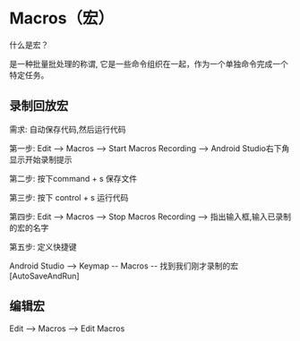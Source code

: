 # Macros（宏）

什么是宏？

是一种批量批处理的称谓, 它是一些命令组织在一起，作为一个单独命令完成一个特定任务。

## 录制回放宏

需求: 自动保存代码,然后运行代码

第一步: Edit --> Macros --> Start Macros Recording --> Android Studio右下角显示开始录制提示

第二步: 按下command + s 保存文件

第三步: 按下 control + s 运行代码

第四步: Edit --> Macros --> Stop Macros Recording --> 指出输入框,输入已录制的宏的名字

第五步: 定义快捷键

Android Studio --> Keymap -- Macros -- 找到我们刚才录制的宏 [AutoSaveAndRun]

## 编辑宏

Edit --> Macros --> Edit Macros
